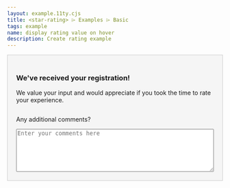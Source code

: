 ```yaml
---
layout: example.11ty.cjs
title: <star-rating> ⌲ Examples ⌲ Basic
tags: example
name: display rating value on hover
description: Create rating example
---
```


<style>
  star-rating p {
    border: solid 1px blue;
    padding: 8px;
  }
  .form-example{
    background-color: whitesmoke;
    border: 1px solid #ccc;
    padding: 20px;
  }
  textarea{
    width: 100%;
    height: 100px;
  }
  .rating-hover {
    display:flex;
    justify-content: center;
    position: relative;
    width:220px;
  }
  .rating-hover span {
    position: absolute;
    top: -45px;
    border-radius: 4px;
    background: #222;
    color: white;
    text-align: center;
    padding: 8px 12px;
  }
  .rating-hover span::after {
    content: "";
    position: absolute;
    top: 100%;
    left: 50%;
    margin-left: -8px;
    border-width: 8px;
    border-style: solid;
    border-color: #222 transparent transparent transparent;
  }
  .rating-hover span:empty {
    display: none;
  }
</style>
<div class="form-example">
  <h3>We've received your registration!</h3>
  <p>We value your input and would appreciate if you took the time to rate your experience.</p>
  <div class="rating-hover">
    <star-rating  label="Rate this product" precision="0.5" style="--star-size: 2.5rem" max="5"></star-rating>
    <span></span>
  </div>
  
  <p>Any additional comments?</p>
  <textarea name='review' maxlength='100' placeholder='Enter your comments here'></textarea>
</div>
<script>
  const rating = document.querySelector('.rating-hover > star-rating');
  const span = rating.nextElementSibling;
  rating.addEventListener('rating-hover', event => {
  span.textContent = `${event.detail.value}/${rating.getAttribute("max")}`;
  // Clear feedback when hovering stops
      if (event.detail.phase === 'end') {
        span.textContent = '';
      }
  });
</script>
